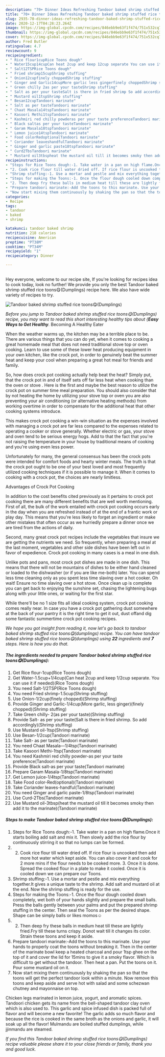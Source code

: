 ```yaml
---
description: "70+ Dinner Ideas Refreshing Tandoor baked shrimp stuffed rice toons😋(Dumplings)"
title: "70+ Dinner Ideas Refreshing Tandoor baked shrimp stuffed rice toons😋(Dumplings)"
slug: 2935-70-dinner-ideas-refreshing-tandoor-baked-shrimp-stuffed-rice-toonsdumplings
date: 2020-12-17T04:28:23.264Z
image: https://img-global.cpcdn.com/recipes/846ebb9e63f1f474/751x532cq70/tandoor-baked-shrimp-stuffed-rice-toons😋dumplings-recipe-main-photo.jpg
thumbnail: https://img-global.cpcdn.com/recipes/846ebb9e63f1f474/751x532cq70/tandoor-baked-shrimp-stuffed-rice-toons😋dumplings-recipe-main-photo.jpg
cover: https://img-global.cpcdn.com/recipes/846ebb9e63f1f474/751x532cq70/tandoor-baked-shrimp-stuffed-rice-toons😋dumplings-recipe-main-photo.jpg
author: Fred Butler
ratingvalue: 4.7
reviewcount: 9
recipeingredient:
- " Rice flour1cupRice Toons dough"
- " Water15cup14cupCan heat 2cup and keep 12cup separate You can use it if neededRice Toons dough"
- " Salt12TSPRice Toons dough"
- " Fried shrimp15cupShrimp stuffing"
- " Onion12cupfinely choppedShrimp stuffing"
- " Ginger and Garlic14cupMore garlic less gingerfinely choppedShrimp stuffing"
- " Green chilly 2as per your tasteShrimp stuffing"
- " Salt as per your tasteSalt is there in fried shrimp So add accordinglyShrimp stuffing"
- " Mustard oil1tspShrimp stuffing"
- " Besan12cupTandoori marinate"
- " Salt as per tasteTandoori marinate"
- " Chaat Masala14tspTandoori marinate"
- " Kasoori Methi1tspTandoori marinate"
- " Kashmiri red chilly powderas per your taste preferenceTandoori marinate"
- " Black saltas per your tasteTandoori marinate"
- " Garam Masala18tspTandoori marinate"
- " Lemon juice14tspTandoori marinate"
- " Food colorRedoptionalTandoori marinate"
- " Coriander leaveshandfulTandoori marinate"
- " Ginger and garlic paste18tspTandoori marinate"
- " Curd2TbsTandoori marinate"
- " Mustard oil3tbspheat the mustard oil till it becomes smoky then add it to the marinateTandoori marinate"
recipeinstructions:
- "Steps for Rice Toons dough:-1. Take water in a pan on high flame.Once it starts boiling add salt and mix it. Then slowly add the rice flour by continuously stirring it so that no lumps can be formed."
- "2. Cook rice flour till water dried off. If rice flour is uncooked then add more hot water which kept aside. You can also cover it and cook for 2 more mins if the flour needs to be cooked more. 3. Once it is done. Spread the cooked flour in a plate to make it cooled. Once it is cooled down we can prepare our Toons."
- "Shrimp stuffing:-1. Use a mortar and pestle and mix everything together.It gives a unique taste to the shrimp. Add salt and mustard oil at the end. Now the shrimp stuffing is ready for the use."
- "Steps for making the Toons:-1. Once the flour dough cooled down completely, wet both of your hands slightly and prepare the small balls. Press the balls gently between your palms and put the prepared shrimp stuffing in the center. Then seal the Toons as per the desired shape. Shape can be simply balls or likes momos☺️"
- "2. Then deep fry these balls in medium heat till these are lightly fried.Fry till these turns crispy. Donot wait till it changes its color. Strain these toons and keep it aside."
- "Prepare tandoori marinate:-Add the toons to this marinate. Use your hands to properly coat the toons without breaking it. Then in the center of the marinate bowl keep a heated charcoal and pour 1tsp ghee on the top of it and cover the lid for 15mins to give it a smoky flavor. Which is difficult to get without the tandoor. Then heat a pan. Put the toons on it. Pour some mustard oil on it."
- "Now start mixing them continuously by shaking the pan so that the toons will get the perfect tandoor look within a minute. Now remove this toons and keep aside and serve hot with salad and some schezwan chutney and mayonnaise on top."
categories:
- Recipe
tags:
- tandoor
- baked
- shrimp

katakunci: tandoor baked shrimp 
nutrition: 218 calories
recipecuisine: American
preptime: "PT38M"
cooktime: "PT34M"
recipeyield: "1"
recipecategory: Dinner

---
```

<br>
Hey everyone, welcome to our recipe site, If you're looking for recipes idea to cook today, look no further! We provide you only the best Tandoor baked shrimp stuffed rice toons😋(Dumplings) recipe here. We also have wide variety of recipes to try.
<br>


![Tandoor baked shrimp stuffed rice toons😋(Dumplings)](https://img-global.cpcdn.com/recipes/846ebb9e63f1f474/751x532cq70/tandoor-baked-shrimp-stuffed-rice-toons😋dumplings-recipe-main-photo.jpg)

<i>Before you jump to Tandoor baked shrimp stuffed rice toons😋(Dumplings) recipe, you may want to read this short interesting healthy tips about {<strong>Easy Ways to Get Healthy</strong>.</i>
Becoming A Healthy Eater


When the weather warms up, the kitchen may be a terrible place to be. There are various things that you can do yet, when it comes to cooking a great homemade meal that does not need traditional stove top or oven cooking. Learn to use some of these lower heat producing equipment in your own kitchen, like the crock pot, in order to genuinely beat the summer heat and keep your cool when preparing a great hot meal for friends and family.

So, how does crock pot cooking actually help beat the heat? Simply put, that the crock pot in and of itself sets off far less heat when cooking than the oven or stove . Here is the first and maybe the best reason to utilize the crock pot on summer time meal preparation. You should also consider that by not heating the home by utilizing your stove top or oven you are also preventing your air conditioning (or alternative heating methods) from working overtime in order to compensate for the additional heat that other cooking systems introduce.

This makes crock pot cooking a win-win situation as the expenses involved with managing a crock pot are far less compared to the expenses related to operating a cooker or stove generally. Whether electric or gas, your stove and oven tend to be serious energy hogs. Add to that the fact that you're not raising the temperature in your house by traditional means of cooking and you're using even less power.

Unfortunately for many, the general consensus has been the crock pots were intended for comfort foods and hearty winter meals.  The truth is that the crock pot ought to be one of your best loved and most frequently utilized cooking techniques if it is possible to manage it. When it comes to cooking with a crock pot, the choices are nearly limitless.  

Advantages of Crock Pot Cooking

In addition to the cost benefits cited previously as it pertains to crock pot cooking there are many different benefits that are well worth mentioning. First of all, the bulk of the work entailed with crock pot cooking occurs early in the day when you are refreshed instead of at the end of a frantic work or play day. This means that you're less likely to forget an ingredient or make other mistakes that often occur as we hurriedly prepare a dinner once we are tired from the actions of daily.

Second, many great crock pot recipes include the vegetables that insure we are getting the nutrients we need. So frequently, when preparing a meal at the last moment, vegetables and other side dishes have been left out in favor of expedience. Crock pot cooking in many cases is a meal in one dish.

 Unlike pots and pans, most crock pot dishes are made in one dish. This means that there will not be mountains of dishes to be either hand cleaned or loaded to the dishwasher (or if you are like me-both) later. You can spend less time cleaning only as you spent less time slaving over a hot cooker. Oh wait! Ensure no time slaving over a hot stove. Once clean up is complete you can get back to enjoying the sunshine set, chasing the lightening bugs along with your little ones, or waiting for the first star.

While there'll be no 1 size fits all ideal cooking system, crock pot cooking comes really near. In case you have a crock pot gathering dust somewhere at the back of your pantry it is the right time to get it out, dust offand dig some fantastic summertime crock pot cooking recipes.


<i>We hope you got insight from reading it, now let's go back to tandoor baked shrimp stuffed rice toons😋(dumplings) recipe. You can have tandoor baked shrimp stuffed rice toons😋(dumplings) using <strong>22</strong> ingredients and <strong>7</strong> steps. Here is how you do that.
</i>

##### The ingredients needed to prepare Tandoor baked shrimp stuffed rice toons😋(Dumplings):

1. Get  Rice flour-1cup(Rice Toons dough)
1. Get  Water-1.5cup+1/4cup(Can heat 2cup and keep 1/2cup separate. You can use it if needed)(Rice Toons dough)
1. You need  Salt-1/2TSP(Rice Toons dough)
1. You need  Fried shrimp-1.5cup(Shrimp stuffing)
1. Use  Onion-1/2cup(finely chopped)(Shrimp stuffing)
1. Provide  Ginger and Garlic-1/4cup(More garlic, less ginger)(finely chopped)(Shrimp stuffing)
1. Take  Green chilly- 2(as per your taste)(Shrimp stuffing)
1. Provide  Salt- as per your taste(Salt is there in fried shrimp. So add accordingly)(Shrimp stuffing)
1. Use  Mustard oil-1tsp(Shrimp stuffing)
1. Use  Besan-1/2cup(Tandoori marinate)
1. Take  Salt- as per taste(Tandoori marinate)
1. You need  Chaat Masala—1/4tsp(Tandoori marinate)
1. Take  Kasoori Methi-1tsp(Tandoori marinate)
1. You need  Kashmiri red chilly powder-as per your taste preference(Tandoori marinate)
1. Provide  Black salt-as per your taste(Tandoori marinate)
1. Prepare  Garam Masala-1/8tsp(Tandoori marinate)
1. Get  Lemon juice-1/4tsp(Tandoori marinate)
1. Take  Food color-Red(optional)(Tandoori marinate)
1. Take  Coriander leaves-handful(Tandoori marinate)
1. You need  Ginger and garlic paste-1/8tsp(Tandoori marinate)
1. Use  Curd-2Tbs(Tandoori marinate)
1. Use  Mustard oil-3tbsp(heat the mustard oil till it becomes smoky then add it to the marinate)(Tandoori marinate)


##### Steps to make Tandoor baked shrimp stuffed rice toons😋(Dumplings):

1. Steps for Rice Toons dough:-1. Take water in a pan on high flame.Once it starts boiling add salt and mix it. Then slowly add the rice flour by continuously stirring it so that no lumps can be formed.
1. 2. Cook rice flour till water dried off. If rice flour is uncooked then add more hot water which kept aside. You can also cover it and cook for 2 more mins if the flour needs to be cooked more. 3. Once it is done. Spread the cooked flour in a plate to make it cooled. Once it is cooled down we can prepare our Toons.
1. Shrimp stuffing:-1. Use a mortar and pestle and mix everything together.It gives a unique taste to the shrimp. Add salt and mustard oil at the end. Now the shrimp stuffing is ready for the use.
1. Steps for making the Toons:-1. Once the flour dough cooled down completely, wet both of your hands slightly and prepare the small balls. Press the balls gently between your palms and put the prepared shrimp stuffing in the center. Then seal the Toons as per the desired shape. Shape can be simply balls or likes momos☺️
1. 2. Then deep fry these balls in medium heat till these are lightly fried.Fry till these turns crispy. Donot wait till it changes its color. Strain these toons and keep it aside.
1. Prepare tandoori marinate:-Add the toons to this marinate. Use your hands to properly coat the toons without breaking it. Then in the center of the marinate bowl keep a heated charcoal and pour 1tsp ghee on the top of it and cover the lid for 15mins to give it a smoky flavor. Which is difficult to get without the tandoor. Then heat a pan. Put the toons on it. Pour some mustard oil on it.
1. Now start mixing them continuously by shaking the pan so that the toons will get the perfect tandoor look within a minute. Now remove this toons and keep aside and serve hot with salad and some schezwan chutney and mayonnaise on top.


Chicken legs marinated in lemon juice, yogurt, and aromatic spices. Tandoori chicken gets its name from the bell-shaped tandoor clay oven which is also used to. This garlic and spice infused dish is packed full of flavor and will become a new favorite! The garlic adds so much flavor and because the rice is cooked in the same broth as the onions and garlic, it will soak up all the flavor! Mulmandu are boiled stuffed dumplings, while jjinmandu are steamed. 

<i>If you find this Tandoor baked shrimp stuffed rice toons😋(Dumplings) recipe valuable please share it to your close friends or family, thank you and good luck.</i>
